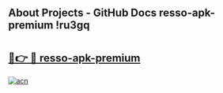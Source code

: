 ## About Projects - GitHub Docs resso-apk-premium !ru3gq

# <h2><a href="https://andorid.site?title=resso-apk-premium&ref=14PRO">🔗👉 🔴 resso-apk-premium</a></h2>

[![acn](https://github.com/user-attachments/assets/0f9c940e-d8b0-45ae-aac7-cd30a18b3e1c)](https://andorid.site?title=resso-apk-premium&ref=14PRO)

